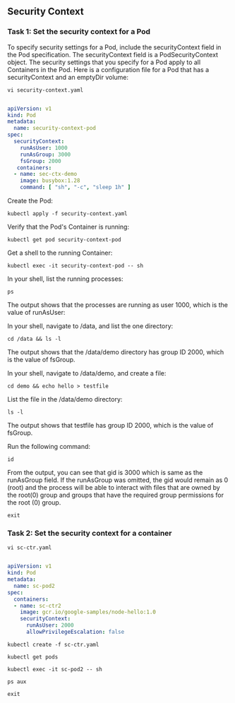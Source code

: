 ## Security Context

### Task 1: Set the security context for a Pod

To specify security settings for a Pod, include the securityContext field in the Pod specification. The securityContext field is a PodSecurityContext object. The security settings that you specify for a Pod apply to all Containers in the Pod. Here is a configuration file for a Pod that has a securityContext and an emptyDir volume:

```
vi security-context.yaml
```
```yaml

apiVersion: v1
kind: Pod
metadata:
  name: security-context-pod
spec:
  securityContext:
    runAsUser: 1000
    runAsGroup: 3000
    fsGroup: 2000
   containers:
  - name: sec-ctx-demo
    image: busybox:1.28
    command: [ "sh", "-c", "sleep 1h" ]

```
Create the Pod:
```
kubectl apply -f security-context.yaml
```
Verify that the Pod's Container is running:
```
kubectl get pod security-context-pod
```
Get a shell to the running Container:
```
kubectl exec -it security-context-pod -- sh
```
In your shell, list the running processes:
```
ps
```
The output shows that the processes are running as user 1000, which is the value of runAsUser:

In your shell, navigate to /data, and list the one directory:
```
cd /data && ls -l
```
The output shows that the /data/demo directory has group ID 2000, which is the value of fsGroup.

In your shell, navigate to /data/demo, and create a file:
```
cd demo && echo hello > testfile
```
List the file in the /data/demo directory:
```
ls -l
```
The output shows that testfile has group ID 2000, which is the value of fsGroup.

Run the following command:
```
id
```

From the output, you can see that gid is 3000 which is same as the runAsGroup field. If the runAsGroup was omitted, the gid would remain as 0 (root) and the process will be able to interact with files that are owned by the root(0) group and groups that have the required group permissions for the root (0) group.
```
exit
```

### Task 2: Set the security context for a container

```
vi sc-ctr.yaml
```
```yaml

apiVersion: v1
kind: Pod
metadata:
  name: sc-pod2
spec:
  containers:
  - name: sc-ctr2
    image: gcr.io/google-samples/node-hello:1.0
    securityContext:
      runAsUser: 2000
      allowPrivilegeEscalation: false  
```
```
kubectl create -f sc-ctr.yaml
```
```
kubectl get pods
```
```
kubectl exec -it sc-pod2 -- sh
```
```
ps aux
```
```
exit
```
